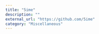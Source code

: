 ```yaml
---
title: "5ime"
description: ""
external_url: "https://github.com/5ime"
category: "Miscellaneous"
---
```


